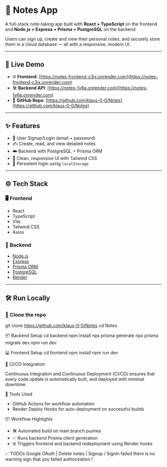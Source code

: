 # 📝 Notes App

A full-stack note-taking app built with **React + TypeScript** on the frontend and **Node.js + Express + Prisma + PostgreSQL** on the backend.

Users can sign up, create and view their personal notes, and securely store them in a cloud database — all with a responsive, modern UI.

---

## 🔗 Live Demo

- 🌐 **Frontend**: [https://notes-frontend-c3jx.onrender.com](https://notes-frontend-c3jx.onrender.com)
- 🛠️ **Backend API**: [https://notes-1v6a.onrender.com](https://notes-1v6a.onrender.com)
- 📁 **GitHub Repo**: [https://github.com/klaus-0-0/Notes](https://github.com/klaus-0-0/Notes)

---

## ✨ Features

- 🔐 User Signup/Login (email + password)
- ✍️ Create, read, and view detailed notes
- ☁️ Backend with PostgreSQL + Prisma ORM
- 🎨 Clean, responsive UI with Tailwind CSS
- 🔄 Persistent login using `localStorage`

---

## ⚙️ Tech Stack

### 🖥️ Frontend

- React
- TypeScript
- Vite
- Tailwind CSS
- Axios

### 🧠 Backend

- [Node.js](https://nodejs.org/)
- [Express](https://expressjs.com/)
- [Prisma ORM](https://www.prisma.io/)
- [PostgreSQL](https://www.postgresql.org/)
- [Render](https://render.com/)

---

## 🛠️ Run Locally

### 🔽 Clone the repo
git clone https://github.com/klaus-0-0/Notes
cd Notes

📦 Backend Setup
cd backend
npm install
npx prisma generate
npx prisma migrate dev
npm run dev

💻 Frontend Setup
cd frontend
npm install
npm run dev

🚀 CI/CD Integration

Continuous Integration and Continuous Deployment (CI/CD) ensures that every code update is automatically built, and deployed with minimal downtime.

🔧 Tools Used

- GitHub Actions for workflow automation  
- Render Deploy Hooks for auto-deployment on successful builds

📦 Workflow Highlights

- 🛠️ Automated build on main branch pushes  
- ✅ Runs backend Prisma client generation  
- 🌐 Triggers frontend and backend redeployment using Render hooks

✅ TODOs
 Google OAuth |
 Delete notes |
 Signup / SignIn failed there is no warning sign that you failed authorization !


